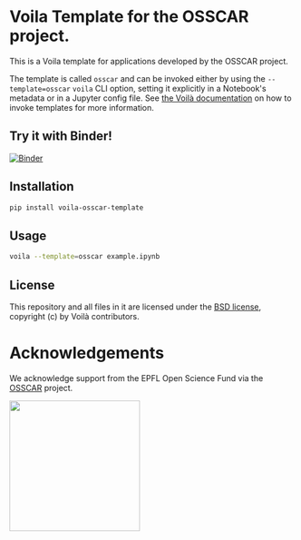 # Voila Template for the OSSCAR project.   

This is a Voila template for applications developed by the OSSCAR project.

The template is called `osscar` and can be invoked either by using the
`--template=osscar` `voila` CLI option, setting it explicitly in a Notebook's
metadata or in a Jupyter config file.  See [the Voilà
documentation](https://voila.readthedocs.io/en/stable/customize.html#controlling-the-nbconvert-template)
on how to invoke templates for more information.

## Try it with Binder!

[![Binder](https://mybinder.org/badge_logo.svg)](https://mybinder.org/v2/gh/osscar-org/voila-osscar-template/develop?urlpath=%2Fvoila%2Frender%2Fexample-notebooks%2Fgaussian_process_regression.ipynb)


## Installation

```bash
pip install voila-osscar-template
```

## Usage

```bash
voila --template=osscar example.ipynb
```

## License

This repository and all files in it are licensed under the [BSD
license](LICENSE), copyright (c) by Voilà contributors.

# Acknowledgements

We acknowledge support from the EPFL Open Science Fund via the [OSSCAR](http://www.osscar.org) project.

<img src='http://www.osscar.org/wp-content/uploads/2019/03/OSSCAR-logo.png' width='230'>
